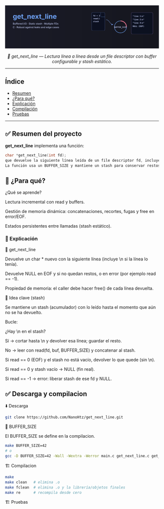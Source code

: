 <!-- ===================== BANNER ===================== -->
<p align="center">
  <img src="https://raw.githubusercontent.com/NanoHtz/Assets/main/get_next_line/banner.svg" alt="get_next_line banner">
</p>

<p align="center"><i>📄 get_next_line  — Lectura línea a línea desde un file descriptor con buffer configurable y stash estático.</i></p>

---

## Índice
- [Resumen](#resumen)
- [¿Para qué?](#para-que)
- [Explicación](#explicacion)
- [Compilación](#descarga)
- [Pruebas](#pruebas)

---
<a id="resumen"></a>
## ✅ Resumen del proyecto<br>

**get_next_line** implementa una función:
```c
char *get_next_line(int fd);
que devuelve la siguiente línea leída de un file descriptor fd, incluyendo el salto de línea ('\n') si existe, o NULL en EOF o error.
La función usa un BUFFER_SIZE y mantiene un stash para conservar restos entre llamadas.
```

<a id="para-que"></a>
## 🧩 ¿Para qué?

¿Qué se aprende?

Lectura incremental con read y buffers.

Gestión de memoria dinámica: concatenaciones, recortes, fugas y free en error/EOF.

Estados persistentes entre llamadas (stash estático).

<a id="explicacion"></a>
<summary><h3> 📝 Explicación </h3></summary>

🔁 get_next_line

Devuelve un char * nuevo con la siguiente línea (incluye \n si la línea lo tenía).

Devuelve NULL en EOF y si no quedan restos, o en error (por ejemplo read == -1).

Propiedad de memoria: el caller debe hacer free() de cada línea devuelta.

🧠 Idea clave (stash)

Se mantiene un stash (acumulador) con lo leído hasta el momento que aún no se ha devuelto.

Bucle:

¿Hay \n en el stash?

Sí → cortar hasta \n y devolver esa línea; guardar el resto.

No → leer con read(fd, buf, BUFFER_SIZE) y concatenar al stash.

Si read == 0 (EOF) y el stash no está vacío, devolver lo que quede (sin \n).

Si read == 0 y stash vacío → NULL (fin real).

Si read == -1 → error: liberar stash de ese fd y NULL.


<a id="descarga"></a>
## ✅ Descarga y compilacion <br>

⬇️ Descarga

```bash
git clone https://github.com/NanoHtz/get_next_line.git
```

🧪 BUFFER_SIZE

El BUFFER_SIZE se define en la compilacion.

```bash
make BUFFER_SIZE=42
# o
gcc -D BUFFER_SIZE=42 -Wall -Wextra -Werror main.c get_next_line.c get_next_line_utils.c -I include -o demo
```

🏗️ Compilacion

```bash
make
make clean   # elimina .o
make fclean  # elimina .o y la librería/objetos finales
make re      # recompila desde cero
```
<a id="pruebas"></a>
🏗️ Pruebas
